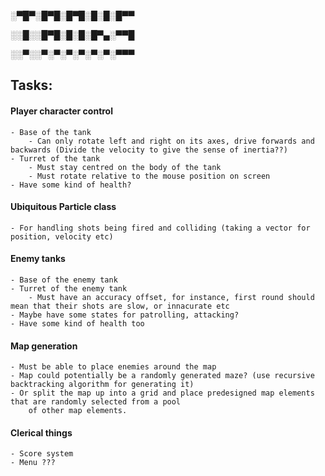 ░▀█▀░█▀█░█▀█░█░█░█▀▀

░░█░░█▀█░█░█░█▀▄░▀▀█

░░▀░░▀░▀░▀░▀░▀░▀░▀▀▀

## Tasks:
#### Player character control
	- Base of the tank
		- Can only rotate left and right on its axes, drive forwards and backwards (Divide the velocity to give the sense of inertia??) 
	- Turret of the tank
		- Must stay centred on the body of the tank
		- Must rotate relative to the mouse position on screen
	- Have some kind of health?
#### Ubiquitous Particle class 
	- For handling shots being fired and colliding (taking a vector for position, velocity etc)
#### Enemy tanks
	- Base of the enemy tank
	- Turret of the enemy tank
		- Must have an accuracy offset, for instance, first round should mean that their shots are slow, or innacurate etc
	- Maybe have some states for patrolling, attacking?
	- Have some kind of health too
#### Map generation
	- Must be able to place enemies around the map
	- Map could potentially be a randomly generated maze? (use recursive backtracking algorithm for generating it)
	- Or split the map up into a grid and place predesigned map elements that are randomly selected from a pool
		of other map elements.

#### Clerical things
	- Score system
	- Menu ???


